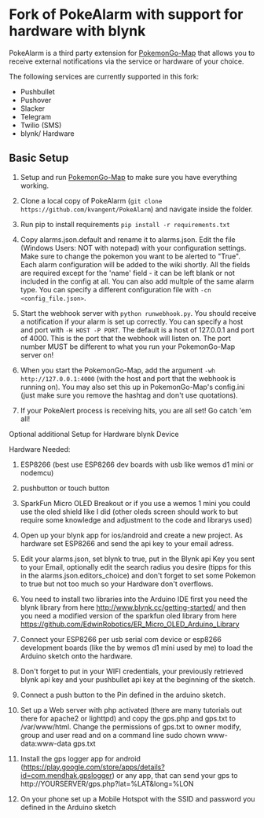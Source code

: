 # Fork of PokeAlarm with support for hardware with blynk

PokeAlarm is a third party extension for [PokemonGo-Map](https://github.com/PokemonGoMap/PokemonGo-Map) that allows you to receive external notifications via the service or hardware of your choice.

The following services are currently supported in this fork:
* Pushbullet
* Pushover
* Slacker
* Telegram 
* Twilio (SMS)
* blynk/ Hardware

## Basic Setup

1. Setup and run [PokemonGo-Map](https://github.com/PokemonGoMap/PokemonGo-Map) to make sure you have everything working.

2. Clone a local copy of PokeAlarm (`git clone https://github.com/kvangent/PokeAlarm`) and navigate inside the folder.

3. Run pip to install requirements `pip install -r requirements.txt`

4. Copy alarms.json.default and rename it to alarms.json. Edit the file (Windows Users: NOT with notepad) with your configuration settings. Make sure to change the pokemon you want to be alerted to "True". Each alarm configuration will be added to the wiki shortly. All the fields are required except for the 'name' field - it can be left blank or not included in the config at all. You can also add multple of the same alarm type.  You can specify a different configuration file with `-cn <config_file.json>`.

5. Start the webhook server with `python runwebhook.py`. You should receive a notification if your alarm is set up correctly. You can specify a host and port with `-H HOST -P PORT`. The default is a host of 127.0.0.1 and port of 4000. This is the port that the webhook will listen on. The port number MUST be different to what you run your PokemonGo-Map server on!

6. When you start the PokemonGo-Map, add the argument `-wh http://127.0.0.1:4000` (with the host and port that the webhook is running on). You may also set this up in PokemonGo-Map's config.ini (just make sure you remove the hashtag and don't use quotations). 

7. If your PokeAlert process is receiving hits, you are all set! Go catch 'em all!



Optional additional Setup for Hardware blynk Device

Hardware Needed:
1. ESP8266 (best use ESP8266 dev boards with usb like wemos d1 mini or nodemcu)
2. pushbutton or touch button
3. SparkFun Micro OLED Breakout or if you use a wemos 1 mini you could use the oled shield like I did
(other oleds screen should work to but require some knowledge and adjustment to the code and librarys used)

1. Open up your blynk app for ios/android and create a new project. As hardware set ESP8266 and send the api key to your email adress.

2. Edit your alarms.json, set blynk to true, put in the Blynk api Key you sent to your Email, optionally edit the search radius you desire (tipps for this in the alarms.json.editors_choice) and don't forget to set some Pokemon to true but not too much so your Hardware don't overflows.

3. You need to install two libraries into the Arduino IDE first you need the blynk library from here http://www.blynk.cc/getting-started/ and then you need a modified version of the sparkfun oled library from here https://github.com/EdwinRobotics/ER_Micro_OLED_Arduino_Library

4. Connect your ESP8266 per usb serial com device or esp8266 development boards (like the by wemos d1 mini used by me) to load the Arduino sketch onto the hardware.
   
5. Don't forget to put in your WIFI credentials, your previously retrieved blynk api key and your pushbullet api key at the beginning of the sketch.

6. Connect a push button to the Pin defined in the arduino sketch.

7. Set up a Web server with php activated (there are many tutorials out there for apache2 or lighttpd) and copy the gps.php and gps.txt to /var/www/html. Change the permissions of gps.txt to owner modify, group and user read and on a command line sudo chown www-data:www-data gps.txt    

8. Install the gps logger app for android (https://play.google.com/store/apps/details?id=com.mendhak.gpslogger) or any app, that can send your gps to http://YOURSERVER/gps.php?lat=%LAT&long=%LON 

9. On your phone set up a Mobile Hotspot with the SSID and password you defined in the Arduino sketch